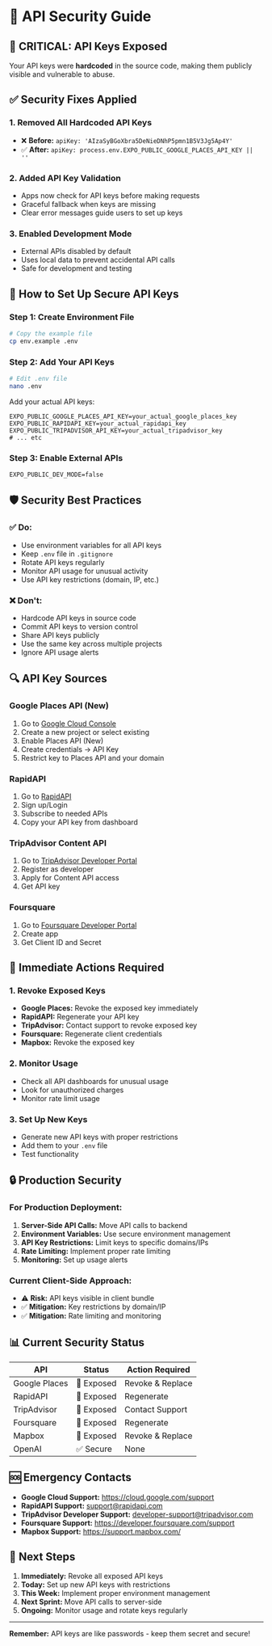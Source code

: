 # 🔐 API Security Guide

## 🚨 **CRITICAL: API Keys Exposed**

Your API keys were **hardcoded** in the source code, making them publicly visible and vulnerable to abuse.

## ✅ **Security Fixes Applied**

### 1. **Removed All Hardcoded API Keys**
- ❌ **Before:** `apiKey: 'AIzaSyBGoXbra5DeNieDNhP5pmn1B5V3Jg5Ap4Y'`
- ✅ **After:** `apiKey: process.env.EXPO_PUBLIC_GOOGLE_PLACES_API_KEY || ''`

### 2. **Added API Key Validation**
- Apps now check for API keys before making requests
- Graceful fallback when keys are missing
- Clear error messages guide users to set up keys

### 3. **Enabled Development Mode**
- External APIs disabled by default
- Uses local data to prevent accidental API calls
- Safe for development and testing

## 🔧 **How to Set Up Secure API Keys**

### Step 1: Create Environment File
```bash
# Copy the example file
cp env.example .env
```

### Step 2: Add Your API Keys
```bash
# Edit .env file
nano .env
```

Add your actual API keys:
```env
EXPO_PUBLIC_GOOGLE_PLACES_API_KEY=your_actual_google_places_key
EXPO_PUBLIC_RAPIDAPI_KEY=your_actual_rapidapi_key
EXPO_PUBLIC_TRIPADVISOR_API_KEY=your_actual_tripadvisor_key
# ... etc
```

### Step 3: Enable External APIs
```env
EXPO_PUBLIC_DEV_MODE=false
```

## 🛡️ **Security Best Practices**

### ✅ **Do:**
- Use environment variables for all API keys
- Keep `.env` file in `.gitignore`
- Rotate API keys regularly
- Monitor API usage for unusual activity
- Use API key restrictions (domain, IP, etc.)

### ❌ **Don't:**
- Hardcode API keys in source code
- Commit API keys to version control
- Share API keys publicly
- Use the same key across multiple projects
- Ignore API usage alerts

## 🔍 **API Key Sources**

### Google Places API (New)
1. Go to [Google Cloud Console](https://console.cloud.google.com/)
2. Create a new project or select existing
3. Enable Places API (New)
4. Create credentials → API Key
5. Restrict key to Places API and your domain

### RapidAPI
1. Go to [RapidAPI](https://rapidapi.com/)
2. Sign up/Login
3. Subscribe to needed APIs
4. Copy your API key from dashboard

### TripAdvisor Content API
1. Go to [TripAdvisor Developer Portal](https://developer-tripadvisor.com/)
2. Register as developer
3. Apply for Content API access
4. Get API key

### Foursquare
1. Go to [Foursquare Developer Portal](https://developer.foursquare.com/)
2. Create app
3. Get Client ID and Secret

## 🚨 **Immediate Actions Required**

### 1. **Revoke Exposed Keys**
- **Google Places:** Revoke the exposed key immediately
- **RapidAPI:** Regenerate your API key
- **TripAdvisor:** Contact support to revoke exposed key
- **Foursquare:** Regenerate client credentials
- **Mapbox:** Revoke the exposed key

### 2. **Monitor Usage**
- Check all API dashboards for unusual usage
- Look for unauthorized charges
- Monitor rate limit usage

### 3. **Set Up New Keys**
- Generate new API keys with proper restrictions
- Add them to your `.env` file
- Test functionality

## 🔒 **Production Security**

### For Production Deployment:
1. **Server-Side API Calls:** Move API calls to backend
2. **Environment Variables:** Use secure environment management
3. **API Key Restrictions:** Limit keys to specific domains/IPs
4. **Rate Limiting:** Implement proper rate limiting
5. **Monitoring:** Set up usage alerts

### Current Client-Side Approach:
- ⚠️ **Risk:** API keys visible in client bundle
- ✅ **Mitigation:** Key restrictions by domain/IP
- ✅ **Mitigation:** Rate limiting and monitoring

## 📊 **Current Security Status**

| API | Status | Action Required |
|-----|--------|----------------|
| Google Places | 🔴 Exposed | Revoke & Replace |
| RapidAPI | 🔴 Exposed | Regenerate |
| TripAdvisor | 🔴 Exposed | Contact Support |
| Foursquare | 🔴 Exposed | Regenerate |
| Mapbox | 🔴 Exposed | Revoke & Replace |
| OpenAI | ✅ Secure | None |

## 🆘 **Emergency Contacts**

- **Google Cloud Support:** https://cloud.google.com/support
- **RapidAPI Support:** support@rapidapi.com
- **TripAdvisor Developer Support:** developer-support@tripadvisor.com
- **Foursquare Support:** https://developer.foursquare.com/support
- **Mapbox Support:** https://support.mapbox.com/

## 📝 **Next Steps**

1. **Immediately:** Revoke all exposed API keys
2. **Today:** Set up new API keys with restrictions
3. **This Week:** Implement proper environment management
4. **Next Sprint:** Move API calls to server-side
5. **Ongoing:** Monitor usage and rotate keys regularly

---

**Remember:** API keys are like passwords - keep them secret and secure!
